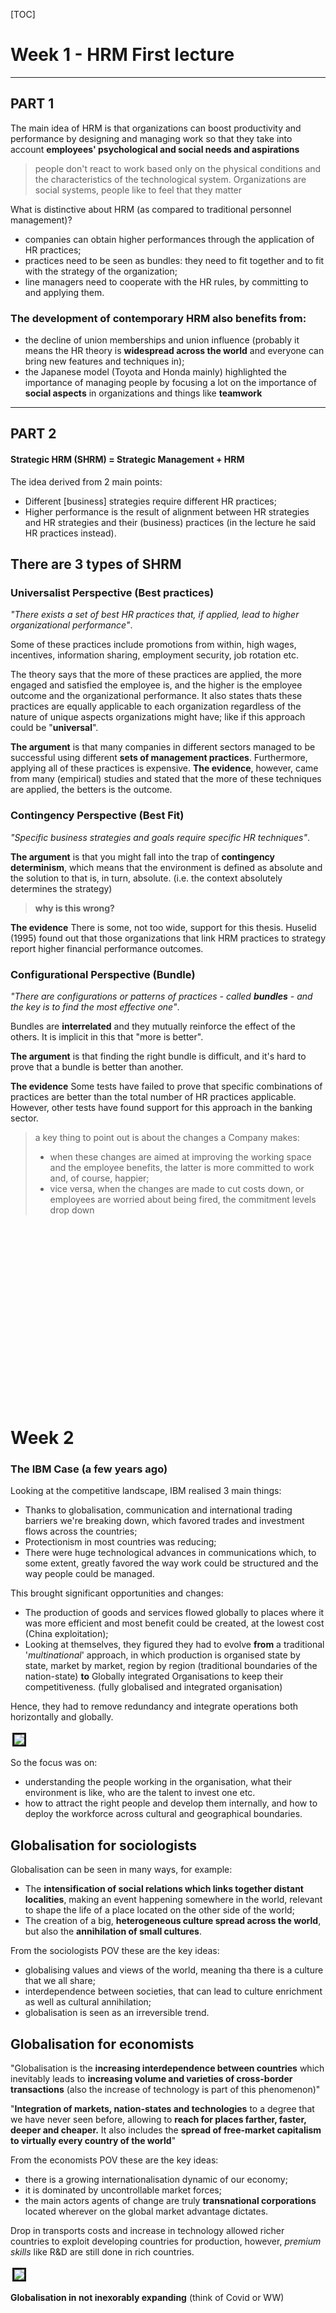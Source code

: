 [TOC]


<style>
    img {
        border: solid;
        margin: 3px;
    }
        
    h1:not(:first-of-type)::before {
        content: "";
        height: 100px;
        padding: 100px;
        display: block;
    }

    .no-mt {
        margin-top: -16px;
    }

    .warning {
        background: rgba(255, 0, 0, .3); 
        padding: 5px; 
        padding-left: 10px;
        margin: 20px 0; 
        border-left: solid 3px rgb(220, 0, 0);
    }

    .warning::before {
        content: "WARNING: ";
        font-weight: bold;
        color: rgb(220, 0, 0);
    }

    .definition, definition {
        background: rgba(80, 80, 255, .2); 
        padding: 5px; 
        padding-left: 10px;
        margin: 20px 0; 
        border-left: solid 3px rgb(80, 80, 255);
        display: block;
    }

    .definition::before,
    definition::before {
        content: "DEFINITION: ";
        font-weight: bold;
        color: rgb(80, 80, 255); 
}
</style>

# Week 1 - HRM First lecture

---

## PART 1

The main idea of HRM is that organizations can boost productivity and performance by designing and managing work so that they take into account **employees' psychological and social needs and aspirations**

>people don't react to work based only on the physical conditions and the characteristics of the technological system. Organizations are social systems, people like to feel that they matter

What is distinctive about HRM (as compared to traditional personnel management)?
- companies can obtain higher performances through the application of HR practices;
- practices need to be seen as bundles: they need to fit together and to fit with the strategy of the organization;
- line managers need to cooperate with the HR rules, by committing to and applying them.

### The development of contemporary HRM also benefits from:
 - the decline of union memberships and union influence (probably it means the HR theory is **widespread across the world** and everyone can bring new features and techniques in);
 - the Japanese model (Toyota and Honda mainly) highlighted the importance of managing people by focusing a lot on the importance of **social aspects** in organizations and things like **teamwork**

---

## PART 2

#### Strategic HRM (SHRM) = Strategic Management + HRM
The idea derived from 2 main points:
- Different [business] strategies require different HR practices;
- Higher performance is the result of alignment between HR strategies and HR strategies and their (business) practices (in the lecture he said HR practices instead).

## There are 3 types of SHRM

### Universalist Perspective (Best practices)
*"There exists a set of best HR practices that, if applied, lead to higher organizational performance"*.

Some of these practices include promotions from within, high wages, incentives, information sharing, employment security, job rotation etc.

The theory says that the more of these practices are applied, the more engaged and satisfied the employee is, and the higher is the employee outcome and the organizational performance. 
It also states thats these practices are equally applicable to each organization regardless of the nature of unique aspects organizations might have; like if this approach could be "**universal**".

**The argument** is that many companies in different sectors managed to be successful using different **sets of management practices**. Furthermore, applying all of these practices is expensive. 
**The evidence**, however, came from many (empirical) studies and stated that the more of these techniques are applied, the betters is the outcome.

### Contingency Perspective (Best Fit)
*"Specific business strategies and goals require specific HR techniques"*.

**The argument** is that you might fall into the trap of **contingency determinism**, which means that the environment is defined as absolute and the solution to that is, in turn, absolute. (i.e. the context absolutely determines the strategy)
> **why is this wrong?**

**The evidence** There is some, not too wide, support for this thesis. Huselid (1995) found out that those organizations that link HRM practices to strategy report higher financial performance outcomes.

### Configurational Perspective (Bundle)
*"There are configurations or patterns of practices - called **bundles** - and the key is to find the most effective one"*.

Bundles are **interrelated** and they mutually reinforce the effect of the others. It is implicit in this that "more is better". 

**The argument** is that finding the right bundle is difficult, and it's hard to prove that a bundle is better than another.

**The evidence** Some tests have failed to prove that specific combinations of practices are better than the total number of HR practices applicable. However, other tests have found support for this approach in the banking sector.


> a key thing to point out is about the changes a Company makes: 
> - when these changes are aimed at improving the working space and the employee benefits, the latter is more committed to work and, of course, happier;
> - vice versa, when the changes are made to cut costs down, or employees are worried about being fired, the commitment levels drop down










# Week 2

### The IBM Case (a few years ago)
Looking at the competitive landscape, IBM realised 3 main things:
- Thanks to globalisation, communication and international trading barriers we're breaking down, which favored trades and investment flows across the countries;
- Protectionism in most countries was reducing;
- There were huge technological advances in communications which, to some extent, greatly favored the way work could be structured and the way people could be managed.

This brought significant opportunities and changes:
- The production of goods and services flowed globally to places where it was more efficient and most benefit could be created, at the lowest cost (China exploitation);
- Looking at themselves, they figured they had to evolve **from** a traditional '*multinational*' approach, in which production is organised state by state, market by market, region by region (traditional boundaries of the nation-state) **to** Globally integrated Organisations to keep their competitiveness. (fully globalised and integrated organisation)

Hence, they had to remove redundancy and integrate operations both horizontally and globally.

<img src="./img/IBM_7.png">

So the focus was on:
+ understanding the people working in the organisation, what their environment is like, who are the talent to invest one etc.
+ how to attract the right people and develop them internally, and how to deploy the workforce across cultural and geographical boundaries.

## Globalisation for sociologists
Globalisation can be seen in many ways, for example:
- The **intensification of social relations which links together distant localities**, making an event happening somewhere in the world, relevant to shape the life of a place located on the other side of the world;
- The creation of a big, **heterogeneous culture spread across the world**, but also the **annihilation of small cultures**.

From the sociologists POV these are the key ideas:
- globalising values and views of the world, meaning tha there is a culture that we all share;
- interdependence between societies, that can lead to culture enrichment as well as cultural annihilation;
- globalisation is seen as an irreversible trend.

## Globalisation for economists
"Globalisation is the **increasing interdependence between countries** which inevitably leads to **increasing volume and varieties of cross-border transactions** (also the increase of technology is part of this phenomenon)"

"**Integration of markets, nation-states and technologies** to a degree that we have never seen before, allowing to **reach for places farther, faster, deeper and cheaper.** It also includes the **spread of free-market capitalism to virtually every country of the world**"

From the economists POV these are the key ideas:
- there is a growing internationalisation dynamic of our economy;
- it is dominated by uncontrollable market forces;
- the main actors agents of change are truly **transnational corporations** located wherever on the global market advantage dictates.

Drop in transports costs and increase in technology allowed richer countries to exploit developing countries for production, however, *premium skills* like R&D are still done in rich countries.

<img src="./img/Fully_globalised.png">

**Globalisation in not inexorably expanding** (think of Covid or WW)











# Week 3

## Skills that will be demanded in future
- **Digital skills**: knowing how to use a computer, how to surf the web, being able to work remotely and to use software like MS Office;
- **Agile thinking skills**: ability to work and adapt to different scenarios, to complexity and ambiguity, to innovation;
- **Interpersonal and communicational skills**: collaborative people, able to efficiently communicate to customers and other team members, with good oral and written communication skills, people who can brain storm. 
- **Global operating skills**: (particularly important for multinationals and big corporations) people speaking different languages, people sensitive to different cultures and traditions, people who understand international markets and can work (and manage) diverse people.

## Talents
Back in the past (2010), **talents were primarily in developed countries** like US, UK, Germany and so on, and there was a **lack of them in developing countries** like China, India, Brazil etc. As the projection proved, **the situation has become the opposite in our days**, having developing countries with a surplus of talents, and with developed countries having shortages.

> talent here is meant as analytical, digital, agile etc. skills.   

The reason behind this shift in talents is that those developing countries, as they were facing deficits, **invested on new workforce growth, training more college graduates and post grads** per capita.

A quick solution would be **to import talents** from other countries, but these people **hardly understand** the language, the culture, and even less, **the market**. Furthermore you have to retain and engage people from your local market, by expanding to other markets and teaching them the fundamentals of your nation.

## Old vs. New Deal

<img src="./img/OldVNewDeal1.png">
<img src="./img/OldVNewDeal2.png">

## Psychological contract

It is a set of unwritten reciprocal **expectations** between the individual employee and the organisation. But of course it can be subjective, that is, the perceptions of both parts of the employment relationship of the **reciprocal promises and obligations** implied by that relationship.

> During an interview the company promises you great stuff, and you promise to help them fulfill their mission.

## Protean and Boundaryless careers
<img src="./img/careers.png"> 
In spite of being different, these careers types are not opposite; the opposite might be (I am not sure) organisational career.
A protean career attitude implies that a person strives towards a developmental progression and self-fulfillment; a boundaryless career attitude is characterized by a high physical and/or psychological mobility.

The latter concept is very linked to the fact that long term careers do not exist anymore.

> **Job tenure:** the average years a person spend with the same company.

Although researches have demonstrated a slight increase in job tenure over the years, there's the chance that careers are getting more boundaryless and highly protean.

### Satisfactions and proficiency with protean and boundaryless attitudes
**Some studies coducted at Kings** show that people taking boundaryless careers have lower job, life and career satisfactions than other workers. 
From a organisation POV, they have less commitment to work and are more willing to leave the company.

Opposed to that, people taking protean careers tend to be happier than other workers. Also, they have better job performances, and better CB (Citizenship behaviour).

As protean attitude leads people to proactivity and better performance, organisations seeks to retain these employees.

Boundaryless people are instead retained when they have high human capital and high turnover.
Low boundaryless careers tend to appreciate High HRM commitment, whereas high boundaryless careers seem to prefer not to have HRM investing too much on them. This counts for OCB, OCBI and Job Performance. 

**To conclude**:
- Protean Careers are a WIN-WIN, the employee is happy and the job performance is good;
- Boundaryless Careers are a LOSE-LOSE, their general dissatisfaction leads them to less commitment and lower performance at work. Furthermore, HR has little impact on them.









# Week 4 - Attracting and Retaining Talents
###### video 1
60 % of companies reported problems to attract talents and 55 % to retain them.

## Techniques to attract talents

- Understand **what people** - the ones the company wants to attract - **want from work and career**
- Communicate who they are to current and prospective employees
- Translate their EVP (Employee Value Proposition) into a strong employer brand
- Invest in recruitment
- Very selective in hiring

## Schein's research
According to this guy who studied alumni for 10/12 years, people do not know what they want from a job at the beginning
of their career. They generally develop an identity within the first 5 to 7 years and that tends to remain stable throughout their lives.
Schein Identified 8 types of people:
<img src="./img/selection_process.png">
The technical one aims to become a GURU and to be seen as a master in what they do.


###### video 2
## Before the recruitment process
Companies should wonder 
- what distinguishes them from the competition, 
- what they can offer to prospective employees and
- what people they want to attract

## Signaling the job market WHO YOU ARE as an employer
Before applying for a job, people may know what leaks out of the company (*outside*) such as their product, their reputation, the salary and the job offer you 
can get, but they know **little about the working environment** (*inside*) and this unbalanced knowledge is know as **INFORMATION ASYMMETRY**.

Signalling the market about the job is you offer is very important to 
- the company: because you want to recruit the right people, because the recruiting process is very expensive and time consuming, 
- but also for candidates who, just like you, do not want to waste time after a job which does not suit them. (both of the parties want to lessen the problem **adverse selcection**)

So the company want to signal the market with the quality of the work they offer.

## Employee Value Proposition (EVP)
What the company stands for and what it represents, what an employer has to offer in terms of salary, benefits, social responsibility etc. 
<img src="./img/EVP.png">

To be effective, an EVP has to be:
- **formalised**: the company has to be conscious of what they have to offer and communicate it very clearly;
- **effectively communicate to both prospective employees and current employees** via ads, website, during the interviews etc.;
- **aligned** with the mission of the company;
- **different** from other to distinguish them from competitors;
  
EVP has to reflect in the employees':
<img src="./img/evp2.png">
Rewards = salaries and how people are managed 

### Hospital 1
Life balance, challenge, strong city community, high salary, life amid the nature, "adventure".

Looking to be rich and leave amid the nature.

### Hospital 2
Serenity, calm, Christian values, strong inner community, strong proposition of curing people to make some good, "spiritual environment", child support

Looking to fulfill the hospital mission to help other people and commit to the Christianity community, great for people with kids, stability, possibility of making career and to use state-of-art machines

###### video 3
## Recruitment
A company shoudl attract as many candidates as possible in order to have a big pool to choose from.

### Key recruitment decisions
- Should we fill a vacancy internally or search for candidates in the external market?
- Where to look for applicants?
- The content of the job and the type of person required
- What to tell applicants? What do we tell them about the company, especially about the **downsides**?

### Filling a vacancy
This is not a mutual exclusive process, you can look into both external and internal candidates
<img src="./img/vacancy.png">

### Where to search
- Direct applicants

- Referrals

- Local/national (?) newspaper (Gardian? FT? Daily Telegraph? Professional journals? e.g. Nursing Times or the Journal of Pharmacy)

- E-recruitment (jobs.ac.uk; facebook; linkedin; company websites; etc.) 
  > **BEWARE** that you do not really know what kind of people you may attract via social networks

- Employment agencies 
    - Public (Job Centre)
    - Temporary employment agencies
    - Recruitment Consultants
    - Headhunters/Executive Search Consultants

- University “milk-round” (Key for attracting high potential employees)

### Defining the person requirements
<img src="./img/competency.png">


### What you should tell to applicants
Every job comes with some downsides, and the recruiter has to give a good dose of realism to the candidate.
This will prevent a turnover as the candidates are aware of them (and the employer will not have to repeat the recruiting process again in case) and the employee will be more committed. 
Put it in a nice way of course, for instance, during the interviewing for healthcare assistant, ask the candidate how they would feel about cleaning the vomit, which smells terrible, as it will happen very often. This will give them a chance to reflect on whether or not they really want that job and are ok with that.










# Week 5 - Recruiting the right talents

Is recruiting a fair process?

> No, the examiner may be **biased** or they might trust their **gut** over non quantifiable matters like **level of confidence** or **how much a candidate talks confidently** or **the energy**.

## The selection process
The selection is a set of specifications, that you should think thoroughly, about how the candidate should be, that is, you should seek a candidate that fits the criteria you define.

A candidate features belong with 2 types:
- **Background Factors**: education, experience, etc.
- **Personal Factors**: intellectual ability, personality, motivation etc.

### Background Factors

Background factors can in turn be divided into sub categories:

**Education**
Is the educational background mandatory, or is it more of a tradional standard? Also, if you require someone to have a PhD, think of how big is the pool you can draw from when looking for candidate: surely the candidates will be very prepared, but they are also a very small amount.

**Experience**
Experience is required very often too, but, again, it is important to be precise on the type of experience required:

- **Industry Exp**: you may need an expert in a field, but that person should be able to talk to costumer rather than working on internal stuff
- **Function Exp**: experience in the sector or in specific tasks, but this kinds of requirements may be misleading. Suppose you are a multinational company counting thousands of employees, and are looking for someone with 2 years of experience in HR: a candidate comes up with 3 (even more than what you asked for) years of experience, but in a small company counting 500 people at most.
- **Company Exp**: some companies heavily invest in the employee training and formation, so a candidate coming from there may be more interesting than someone caming from a "lazy" company that produces paper pushers.

### Personal Factors

**Intellectual ability**
- **Analytical ability** – Ability to take a complex problem, define it, break it down in pieces to understand it better and then put the pieces back together and come up with a solution

- **Creative ability** – This may encompass the ability to generate strategic options, come up with new product/service ideas, etc.

- **Decision-making Style** –  Some people are extremely analytical, fact-based and structured. Others rely more on gut and intuition. Which style best fits the job/company?

**Motivation** (How much effort is the individual willing to make in his/her job?)
> Beware, if you promise something to the employee and do not fulfill the commitment, there will probably be a turnover and they will leave.

- **Goals** – Does the work fit with people’s own goals and ambitions?

- **Interests**  - Does the work fit with people’s interests (a salesperson who does not like to talk to people is not likely to be successful) (see career orientations).

## Selection process

### Decide the prerequisites
This will already skim a lot of candidates

> #### PICTURE TO BE ADDED

Candidates may have to meet some prerequisites that could be:
- **Job wise**: the preparation for a specific job or role;
- **Person wise**: background, experience, character, relationship capabilities

There are several ways to test these characteristics, for example an interview reveals the person, how they speak etc. whereas a test shows their technical skills. The best idea would be to use multiple testing techniques (interviews, test, assestment centres, references, etc.) to better understand all the aspects you are interested in.

**Characteristics of a good test**

<img src="./img/selection_process.png" alt="Testing procedure">

**standardised** means that a person's score has to be contextualised. A score of x has a different meaning if executed by a graduate rather than a worker (perhaps in the sense that a grad student, who has no practical experience, may be disadvantaged, yet prove to have a great potentiality)

<img src="./img/shortlisting.png">
<img src="./img/tests.png">
<img src="./img/5Personality.png">


###### video 2
## Assessment Centres

Assesment Centres are very important in the process of selecting new candidates. People taking part to this (on avg 1 assessor per 2 candidates) can give different opinions on the same candidate and, if the criteria are well defined, the **bias** can be removed.

## References
Very required, can be important to know the responsabilities and the professionality of a candidate, but they don't help much when it comes to character as the person on the other side will probably not talk trash about them. So be careful about it.

## Selection Interviews
Useful to find out about the candidate skills, competences, knowledge, qualifications, training etc.
But also to find out how much they are motivated and if they (values and horientations) would fit in the organisation (also, for example, can they travel or come to work on short notice, can they work on social hours)

### How to prepare for a interview
- Clearly define the requirements and the criteria necessary for a candidate to achieve them (study degree, experience, knowledge and skills);
- Decide what else to judge the candidate on beside the competences and the behaviour (for example being able to work on social hours, having a car etc.)
- Will you have a structured or unstructured interview.

## Structured interview (IMPORTANT!)
Super **standardised**, questions are defined and asked in a specific order; these questions are very tied to specific role criteria.
The answers are rated based on a **pre-formatted scale**.
The advantages of structured interviews are that they are **less prone to bias**, so they are more reliable predictors of future job performance and person job fit.

### Researches on structured interviews
- Interviewers tend to agree more on candidates.
- They have proven to be more reliable.
- Candidates chosen via this process are associated with better job performances, tenure and promotions.
  

## Biographical Interviews

A **Biographical interview** is one where the interviewer looks at the past experiences of the candidate, from the most recent to the oldest one.

## Behavioral interviews

In **Behavioural interviews**, instead, the candidate is asked how they behave in specific occasion like "how do you deal with a type of client" or "how do you respond when you are under pressure" and so on.

**Pro**
- Past performances are the best predictor of future behaviour.

**Con**
- Some candidates may not have experience and this makes it harder to compare them. Also, some of them might have had different experiences than others.

## Situational Interviews
Look at the behaviour in very specific scenarios such as a difficult client you have to deal with.

The difference with the behavioural is that here you suppose a scenario whereas in the previous one it refers to something that has happened already.

**Pro**
- Easy to compare candidates as the example is the same for all, and even candidates with no experience can answer.

**Con**
- People may say "I would do this" but then, in practice, they would not act that way.

## Bias in selection
<img src="./img/bias.png">

Obese people (especially women) are way less likely to be hired.

> the first impression an interviewer perceives of the candidate happens between the first **4 minutes**, and then the rest of the time, the interviewers tries to confirm their impression.

Being aware of the fact that we are often biased is the best way to mitigate it.

We are not biased on purpose, it is an unconscious process.



# Week 6 - Training


## Training process
<img src="./img/honey.png">

> What Honey means by that is that **learning** and managing knowledge is the way to achieve innovation and to keep oneself different from the competitors; also that **being different is now more important than being better** with respects to your competitors.

A **learning company** is one that seeks for new ideas, comes up with new ideas, moves them throughout the organisation, and *then* it actually **acts**, it takes the new knowledge as a basis for responding to a changing environment.

This **learning process** is accompanied by a **learning environment** that makes this process possible, and the **leadership** that fosters (favorire) and inspires the learning processes and helps create this learning environment model.

Products, services and even processes can be copied, to so stay ahead of the competition, **learning is the only sustainable competitive advantage you can have**.
If your rate of learning is smaller than the rate of changing (of the world, the market, the sector etc.) you are gonna fall behind.

Some companies believe they do good, but fall into common pitfalls:
- They theoretically do it, but in practice do not implement and activate the learning process;
- The learning is done, but only highest members in the hierarchy, such as CEOs and top managers, are instructed whereas line managers and normal workers, aka those doing the real work, are not;
- Lack of standards to assess how well the organisation is doing

When selecting the candidate, the company can:
- Assume an experienced worker:
  - who can bring a lot of experience and flexibility, but
  - will require a higher salary and
  - (being more employable) are at higher risk of a turnover
- Assume an unexperienced person:
  - who brings less benefit, 
  - who can be trained (but then they turn into an experience worker) risking to invest on their learning and then they change company

> Researches show that employees who feel more employable also report higher intentions to quit their organisations.
> However, Nielson found that investment in learning makes the employer

Empirical studies proof that investing in employee training and development is more strongly associated with **internal** rather than **external** employability, that means, they are not very likely to quit the job, but they are to seek a new position in the company.

> Investing on the right employee is always a good decision. Investing on someone seeking a protean career, for example, helps the company retain such employee.

Investment in **Career Development Practices** increases people's perceptions of their own employability (PEE) in the external market, and the effect is stronger on people who already feel employable to start with.

**Higher perceptions of employability** are associated with **lower intention to quit** and **higher organisational commitment** among individuals who are more **proactive** in managing their careers (protean career).

So, when people are expecting investments in their career (protean) and they do receive such training, they are more willing to stay with that company.

## Training analysis

Before doing any type of training, the company has to clear out the objectives of that process in 3 ways:

> <img src="img/7_organisational_analysis.png">
> <img src="img/7_task_analysis.png">
> Critical tasks and tasks that add a lot of value to the company are the primary objective.

> <img src="img/7_person_analysis.png">

## Training methods

There are 2 main types of training:

### Presentation methods

The trainee is passive recipients of information:

- **<u>Classroom instruction</u>** 
    - Typically we have a **lecturer** transmitting information to one group of trainees;
    - **Inexpensive** way to transmit information to many trainees.

- **<u>Distance learning</u>** 
    - Trainees attend programs where they can communicate with the trainer and other trainees at other locations (eg. **Videoconferencing**)
    - Useful for geographically dispersed companies.

- **<u>Audiovisual technique</u>** 
  - Useful for transmitting information and developing skills such as communication, interviewing, and customer-service skills (eg. **Training Videos**).

### Hands-on methods

The trainee is actively involved in learning:

- **<u>On-the-job training</u>**
Employees learn through observing peers or managers performing the job and trying to imitate their behavior (adequate for newly hired employees; low skilled workers)

- **<u>Simulations</u>** 
Represents real life situations and allows trainees to see the impact of their decisions in an artificial, risk-free environment (eg. Airplane pilots)

- **<u>Business games and case studies</u>** 
Trainees discuss cases relevant to better understand the complexity of their jobs and engage in games that stimulate acquiring relevant skills and knowledge.

- **<u>E-learning</u>** 
Training content usually delivered via web allowing trainees to have control over the learning process (when, where, at what speed)

### Selecting the method

- **<u>Who is it for?</u>**
Methods such as on-the-job training may be more useful to train unskilled workers than managers

- **<u>What is it for?</u>**
Classroom training may be more adequate to transmit information on labor law than case studies or simulations.

- **<u>What is the cost?</u>**
Audiovisual techniques may be less expensive to transmit company policy on customer care to thousands of workers dispersed across a country than classroom training. However, if we are training a few dozen workers producing a video may be too expensive.

### Method evaluation
<img src="img/6_evaluate_training.png">

## Employee Development Experiences
<img src="img/6_Employee_development.png">

- **Temporary assignments with another organization -** What Toyota does which makes an employee working with a partner group for the sake of both employer's development and building the relationship with the partner (understanding and helping them) 

## Interpersonal Relationships
<img src="img/6_Mentoring.png">
<img src="img/6_Coaching
.png">

<br>
<br>
<br>

## RITZ-CARLTON Case study
The history of the Ritz-Carlton is the one of a luxury hotel which guests have always experience an amazing staying. Employees are perhaps the most important resource of the company and their training is fundamental. 

Employees are treated as *ladies and gentlemen* so that the company can retain them and, most importantly, because if the hotel treats them this way, they will treat guest the same way in turn.

The voluntary attrition (abbandono) rate is only 18%, which is well below the industry standard.

Ritz-Carlton realised that the quality of its end products was only as good as the people providing it. They do not "*hire*" people, they "*select*" them. As every employee has to take care of just one task, but they have to do it very well, the company prepared the ideal profile, job description, and quality recruitment based on the top performers from its hotel chain and the other comparable organisations. 

Candidates go through many interviews with different managers and they have to prove worthy of the job and full of empathy, kindness, passion for the job, and the ability to smile naturally.

> Technical skills can be taught, a change in the attitude is instead harder to achieve.

The idea is that people can show no skills, but the training cab teach them. What the training cannot teach them is to be passionate about their job and to smile in every situation.

### After being recruited

**2 day orientation**
After being recruited, the new employees undergo a 2 day orientation program. During this period they are treated like guests, they stay in the hotel rooms, eat at its restaurants, and a top managers welcome them with hand-written welcome cards. This is to ensure that they enjoy their job since day 1.

**21 day training**
After the initial orientation, each new recruit is assigned to and experience employee for 3 weeks of training. The 3 week the recruit performs the job and the actual employees gives feedback on his performance.
Recruits are instructed on the kind of language to use, omn dressing and appearance, and the behaviour with customers.
After this period, the top managers listens to the employee and the feedback; this allows him to check that the behaviour of employees is in line with the Ritz-Carlton philosophy and that the training is good enough.

At the end of the period, the employee takes a test to gauge(valutare) their technical skills and to demonstrate they have learnt the company philosophy. If not, the employee is offer the possibility to either leave or to join a department more suited to them.

**365 Certificate**
The training does not stop after those 21 days and employees are trained until day 365. Here they are tested again and certified.

**On going training**
The training does not stop after the first year and employees keep learning by doing and via courses


Each employee was given $2,000 a day to spend in assisting and helping guests. This gave them a lot of freedom as they did not have to ask for approval from managers, but also great responsibility (you consider them like valuable resources who can handle valuable resources).

Employees were also encouraged to suggest ideas to cut costs down or improving quality. Worthwhile ideas were awarded with cash bonuses. "employees have to feel part of the Ritz-Carlton".

**Why employee prefer RC**
Salaries are not higher than competitors, but employees are treated kindly and respectfully. Also the possibility of escalating the hierarchy lengthens job tenure.

<hr>

# Week 7

## Performance Management
**(video 1)**

If you want to manage the performance of your company there are 3 steps to follow:

- **Define performance**: not every employee can be judged based on the same criteria, as such you have to define what performance means (based on the job, on the role, etc.)
- **Performance Appraisal (Evaluation)**: after defined performance, you need to define how and based on what you are going to assess the performance
- **Feedback**: once you have assessed the performance of your employees, providing them with feedback is a good way to point out their weaknesses and have them improving.

## Aims of performance management
**(video 2)**

**Strategic** <u>(align the employee to the company's mission)</u>
The performance management system should **communicate** and reflect the company **strategy** in terms of expected employee results and **behaviours**, and **skills** to develop.

**Administrative** <u>(allow the company to make decisions)</u>
The performance management system is useful (and should lead) to **make decisions** regarding employee promotion/demotion, retention/termination, salary growth, etc.

**Developmental** <u>(main point of perf. manag. - should help employee develop and improve)</u>
Feedback sessions are particularly important for employee development (analyse why employees are not performing; decide on training, job transfer, etc.). It easy to critic people, but instead of giving destructive criticisms, you should aim at developing them. 

## Performance Appraisal
A good performance appraisal system should be
- **Focus**: evaluating too many aspects may put too many things on the same level, and everything would be relevant, and nothing would be important. So a good system should focus and the most important things.
- **Fair**: individual should participate in developing the appraisal method and the should be given clear feedback.
- **Clear**: a performance appraisal system that people do not understand is strongly not recommended. The system should make clear how employee should perform and what distinguishes a poor performance from a good one.

## Designing Performance Appraisal System

<img src="img/7_designing_system_appraisal.png">

Others may include external sources

### What to Evaluate

---

**Behaviour**
---

Organisations define the expected behaviours employees should exhibit and managers should evaluate to what extent employees exhibit these expected behaviours;
  
The most typical way to assess behaviours is via **critical incidents**, that is evaluating the behaviours in specific events that occurred.
    <br>
  - **Behaviorally anchored rating scales (BARS)**
    BARS identify a number of performance dimensions (e.g. Interaction with customers) and typify **grades of performance levels** corresponding to the exhibition of behaviors critical to success or failure on the job (e.g. 1-9). The rater should then grade employees according to the type of behavior that best describes their performance and to what extent they exhibit that behaviour. 
    The behaviours to be looked at are those **typically associated with either good or poor performance**. 
    > e.g. 9 = good, 1 = poor <img src="img/7_BARS_ex.png">

    **PROS**:
    - It offers **clear feedback to employees**: people understand how they should behave and offering them feedback helps them understand to what extent they are adhering to these behaviours.
    - It easy to associate this to **potential training** and contribute to their **development**.
    - Can be effective in linking the **company strategy** to specific behaviors that facilitate strategy implementation.

    **CONS**:
    - It requires constant **monitoring**.
    - It is often not clear the association between individual behaviour and company performance. (people may behave in a certain way and not achieve the desired output)
    - People tend to behave better when the appraisal is coming, and managers tend to focus more on the more recent behaviours, instead, they should note down everything at any time.

---
**Attributes:** 
---
Focuses on the extent to which individuals have certain characteristics or traits considered relevant for the performance of their and job and to the performance of the organization (company’s success)

Some of the attributes usually used are:
- Communication skills;
- Managerial skills;
- Interpersonal skills;
- Problem solving skills. 
	
<img src="img/7_graphic_rating_scale.png">

>e.g.
<img src="img/7_graphic_rating_scale_ex.png">

**PROS**:
- easy to evaluate;
- the same scale could be used across the company for different roles.

**CONS**:
- **Highly subjective**;
- Competences are hard to link to performance (someone with a competence may not display it via behaviour or performance);
- Does not offer ways to improve a skill.





---
Results:
---

1. the company establishes measurable performance targets and objectives
2. managers judge the extent to which the employee (or the team or whatever) achieved them over a specific amount of time.


**PROS**:
- subjectivity is reduced;
- it is easy to link individual performance to company's performance and that the link between employee performance and company's strategy is clear;
- managers have to deal with their employees on a daily basis and they have feelings, so assessing them negatively on behaviours is hard, but on achieved results is not.

**CONS**:
- Performance may be affected by factors out of employee's control (economic recession, or think of salespeople during COVID);
- individuals may end up focusing only on benchmarked aspects of their job;
- Employees' behaviours in achieving these results are not taking into consideration and they may have bad impacts on the team.


<br>

## Comparing Performance Between Employees
 
Often companies compare employees' performances with one another. 
They can either go from the best employee to the worst (**Simple Ranking**), or more generally divide them into groups (**Forced Distributions**) like top 10%(best), 11 to 20%, ... , 91+%(worst).

**PROS**
- Differentiate employees and helps decide about promotions or pay raises;
- Some managers may always rate their employees top performers, other may rate them always average performers. This approach eliminates this kind judgment.

**CONS**
- Someone allocates in the bottom 10% may be not far from someone in the mid 50%;
- Prone to suffer from “office politics”;
- Does not relate performance to objective employee outcomes;
- Does not relate performance appraisal to company strategy.

## Information sources

Information about the individual may come from:
**managers**
<img src="img/7_source_managers.png">

**peers**
<img src="img/7_source_peers.png">

**subordinates**
<img src="img/7_source_subordinates.png">

**self** (the subject **themselves**)
<img src="img/7_source_self.png">

**clients** (or **external sources**)
<img src="img/7_source_clients.png">

The sum of all (or some) of these sources is called **360 degree evaluation**
<img src="img/7_source_360.png">

**REMEMBER** the point of evaluating employees is mainly to provide them with feedback in order to improve their performances and to citicise them.



# Week 8 - Reward Management

**Reward** is a “bundle of returns offered in exchange for a cluster of employee contributions” <cite>(Bloom & Milkovitch, 1996)</cite>

“**Reward management** is concerned with the formulation and implementation of strategies and policies in order **to reward people fairly, equitably and consistently** in accordance with **their value to the organization**”. <cite>(Armstrong, 2010)</cite>

> For the next part, the lecturer used the  CIPD (2019) report for the data.

**Fair**
- People should be treated justly in accordance with what is due to them because of their value to the organization. 
- People should be rewarded for the value they create.

> If you ask employees, their wage is not fair.

**Equitable**
People should be rewarded appropriately in relation to others within the organization and others doing similar work in other organizations.

We tend to compare our wage to those of other people covering similar roles inside and outside the organisation, and we expect to have a similar pay with respect to our contribution.

**Consistent**
Decisions on pay should not vary arbitrarily and without due cause between different people or at different times.

We want our salary to be stable.
- Rewards shape attitudes and behaviour in employees. An organisation that keeps changing is considered not stable
- This organisation is also likely to change the way they reward people or the standard use to judge who to reward, and those who joined the organisation based on some "rules", seeing them vanishing may decide to leave.


**Strategic** 
- People should be rewarded according to what the organization values and wants to pay for.
- The reward system should help to attract and retain high quality people.

This basically means that the reward strategy should be in line with the organisation strategy and proposition.


## Do rewards incentive people?
An MIT study case, with higher rewards for better performance, and lower, or no reward, for worse performance found out that:
- on jobs requiring mechanical skills, better rewards incentive people to work better, and their overall performance is good.
- on work that required even a little of cognitive skills (above rudimentary cognitive skills), the higher reward led to poorer performance.

A Little pay would not motivate people to work, so that is not a good idea, but overpaying them is not good either, in fact, as the many tests proofed, people perform worse.

This is because people have a purpose that motivates them which is not money. Atlassian gave their employee a whole free day to work on whatever they wanted. No bonuses were given to them whatsoever for their job, yet they came out with amazing ideas and work. Again, people need to feel self realised, and when they are paid the feel like they are not.

In essence, money should not be the only reward.


## Transactional Reward
<div class="definition">
<b>Transactional reward</b> (or total remuneration) is the value of all cash payments and benefits received by employees such as base pay or salary, contingent pay, cash bonuses, long-term incentives, shares, profit sharing and employee benefits which include pensions, holidays, health care,
</div>

**Base Pay**
It depends on different factors like:
- the importance of that role inside the company;
- the skills required for that job;
- market factors like supply and demand for that job; and so on.

The base salary is the starting point for deciding rewards, for example overtime work, sick pay, etc.

## Determining the base pay
The base salary can be defined base on:
- **Market factors** (external to the company)
  - **Extreme market pricing** -> market rates are the only thing taken into consideration;
  - **Market pricing** -> the job size is considered along side the market rate.
- **Internal focus** looks how jobs compare with each other in terms of value for the organisation.


## Pay determination
<img src="img/8_pay_determination.png">
<img src="img/8_issues_with_surveys.png">

## Internal focus - Job Evaluation
Evaluating the size of a job by looking only at internal factors.
This methodology has been highly criticised as it is bureaucratic, 
time-consuming and irrelevant in a market economy where **market rates dictate internal rates of pay**, however, it is still widely practiced.

<img src="img/8_job_evaluation.png">

To mitigate bias, many people score the employee altogether.
 
## Contingent Pay
<img src="img/8_contingent_pay.png">

Pay increases are related to the achievement of agreed **results** defined as **targets** or **outcomes**.

Contingent pay is good to tell employees how they are performing, what the company is expecting from them, and also to motivate and retain them.

However, these benefits are normally small and do not impact significantly on the motivation. This system can also generate the opposite effect, i.e. dissatisfaction, if the criteria are not well specified.
Also, sometimes achieving results does not depend on the employee but on some environmental factors.

**Team-based pay** can also be considered:
- It would enforce the team spirit,
- But people may not feel as gratified as they should, or they may receive a lot of pressure from the teammates.

**Organisation wide bonuses**
<img src="img/8_organisation-wide_bonus.png">


## Benefits
Benefits are **non-monetary** bonuses with financial value, yet **very expensive**.

<img src="img/8_benefits.png">
Their aim is not to directly motivate employees, but to create a working experience, to attract and retain.

<img src="img/8_benefits2.png">

Employee may be able to decide their benefits to some extent. 
Degrees of employee freedom:
- Fixed menu (choice from a fixed list of benefits)
- Flexible menu (choice from a core list plus a wider list of other benefits - so-called core plus schemes)
- Total freedom (employees are free to choose up to their points/cash limit)


## Relative Rewards (non-financial)
Employees feel like bonuses are ought to them at some point, and cutting them could be bad. As financial benefits can be very expensive, consider about non financial ones:
<img src="img/8_non_financial_benefit.png">













# Week 9 - Turnovers

<definition>
    <b>Employee Turnover</b> is the rate at which employee leave the company.  
</definition>

A turnover can be either:
- **Voluntary:** e.g. the employee wants to retire or change job; or
- **Involuntary:** the company fires the employee

Turnovers are generally associated with the **economy**: 
- During **recessions** voluntary turnover diminish and the involuntary ones increase.
- During **good times** the opposite holds true.

The turnover rate is not consistent across different types of job, for example **seasonal job** or hospitality display higher turnovers rate.

The formula for the turnover is simply
(# people who left during the year / avg. # of employee durint the year) x 100

This formula is however misleading as it does not consider what sector are leaving people from (HRM, salespeople, devops etc.)

---
**What do HR managers think about turnovers?**
Apparently, turnover is not seen as having meaningful negative impacts by HR managers, as the graph shows:

<img src="img/9_HR_Managers_on_turnover.png">

And, actually, managers are quite satisfied with the turnover rate:

<img src="img/9_HR_Turnover_satissfaction.png">

In fact, 43% of them are ok with that rate and 14% would like to see an increase in this number.    

## Is turnover a bad thing?

**Thesis 1: No, it is not and it as actually a good thing**

1. As mentioned before, some sectors see a higher rate of turnovers, however, they still manage to be profitable. <br>
  Think about McDonald's or Burger king (which has a turnover rate of over 300%), they are incredibly profitable, yet employee leave and join steadily.<br>
  This businesses are called **businesses of numbers**.
<br>

2. There are plenty of jobs with **high retention rate** which offer poor services (e.g some **public sector organisation**)
<br>

3. High levels of turnover mean new employee with new ideas that can stimulate the company to come up with new products. (e.g companies in the Silicon Valley)
<br>

4. It allows to have control over the payrolls, in facts, laying off people allows companies to save money.


**Thesis 2: Yes, it is bad**

1. Is it **expensive** as you have to go through the recruitment and selection process, the induction (this refers to learning about the company structure and how things work), and the training again; also, consider the loss in productivity.
<br>

2. Turnovers are a **loss in human capital**. Consider that your employee may be skilled and hard to replace, or they may join your competitors benefitting them and, indirectly or directly, have a negative impact on your company.
<br>

3. loosing an employee may **put a lot of pressure on their teammates** who now have higher work loads. Some may argue that finding a replacement is a quick process, but still, the new employee may be "inept" and it takes them time become proficient.
<br>

4. High turnover rates reflect negatively on the company’s **reputation** with potential future employees and customers

**Conclusion**
High levels of turnover create instability and are expensive, but low levels of turnover are not desired either are the company does not get to recycle the skills, the mindset and the ideas.
So ideally, you should have reasonable turnover levels.

How do you decide the right amount?
This depends on several things like:
- the **sector**: you may look at your competitors to benchmark it;
- the **job category**, so are devOps leaving? and HR managers? etc.
- the **cost of replacing the leavers**, actual cost of recruitment process as well as the human cost -> are they available on the market?
- how **expensive is the training**, e.g. McDonald's has low training costs as compared to a hostess.
  

## Leaving Factors:

### Pull factors (it's not you, it's me)
- **Better Pay**;
- **Better Career opportunities**
- **Better work-life balance**

A company should not remain indifferent to these kind o turnovers and should diagnose the quality of their policies and practices:
- [Better payoff and opportunities] The organisation should **revise performance and reward management**: Are we paying the employees the right amount? How do we compare with our competitors? Shall we provide different rewards? What kind of rewards do our competitors offer?
- **Are we hiring the right people**? Are we making promises we cannot keep? Are turnovers a consequence of a poor recruitment process? Do we make promises we do not maintain? Are we looking for the wrong people or do we offer them the wrong tools?
- **Are we not investing enough (training and development) on them**?

> Turnovers are a good way to assess HR practices.

### Push factor (it IS you!!)
Employees are dissatisfied with the organisation culture, with their policies or their practices, etc.

The company should again come up with the same questions as before.

### Unavoidable turnover
People retire because they are too old, or ill or anything else that is entirely outside of the company control.

The company expects these turnovers to some extents and there is not much it can do.

### Involuntary turnover
The company is pushing its employee in to the market by reducing wages, terminating contracts etc. This generally happens during economic crisis.

In this cases, again, HR should questions the techniques used:
Did we make the right decision to hire people? Can we prevent this situation?

## Exit surveys
Right after an employee declares their intention to quit, or at least before they leave, the company should conduct an exit survey or interview. This survey should not be conducted by the line manager, rather, an external consultant or an HR manager should be in charge.

The information should be systematically gathered and used to diagnose HR policies

There are some issues though:
- Are the interviewees honest? Generally not, especially if the problem is their manager.
- People prefer to mention social reasons for leaving, like better pays or personal circumstances.
- Finally, people like to "leave the door open" even if they are joining another company as you never know whether you may want to come back. Even if this is not the case, people may not be brutally honest.


## Why do people stay?
It may be the case that the individual perceives to fit in the job, believes in the company's mission. 
Because leaving the company involves costs, job research and sacrifices, risking mobility for example.

It may also be that they feel they belong with the organisation community.



















<br>
<br>
<br>
<br>
<br>
<br>
<br>
<br>
<br>
<br>
<br>
<br>
<br>
<br>
<br>
<br>
<br>
<br>
<br>
<br>
<br>
<br>
